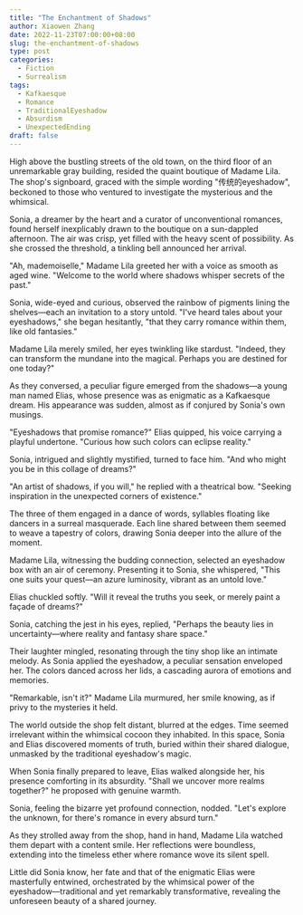 ```yaml
---
title: "The Enchantment of Shadows"
author: Xiaowen Zhang
date: 2022-11-23T07:00:00+08:00
slug: the-enchantment-of-shadows
type: post
categories:
  - Fiction
  - Surrealism
tags:
  - Kafkaesque
  - Romance
  - TraditionalEyeshadow
  - Absurdism
  - UnexpectedEnding
draft: false
---
```


High above the bustling streets of the old town, on the third floor of an unremarkable gray building, resided the quaint boutique of Madame Lila. The shop's signboard, graced with the simple wording "传统的eyeshadow", beckoned to those who ventured to investigate the mysterious and the whimsical.

Sonia, a dreamer by the heart and a curator of unconventional romances, found herself inexplicably drawn to the boutique on a sun-dappled afternoon. The air was crisp, yet filled with the heavy scent of possibility. As she crossed the threshold, a tinkling bell announced her arrival.

"Ah, mademoiselle," Madame Lila greeted her with a voice as smooth as aged wine. "Welcome to the world where shadows whisper secrets of the past."

Sonia, wide-eyed and curious, observed the rainbow of pigments lining the shelves—each an invitation to a story untold. "I've heard tales about your eyeshadows," she began hesitantly, "that they carry romance within them, like old fantasies."

Madame Lila merely smiled, her eyes twinkling like stardust. "Indeed, they can transform the mundane into the magical. Perhaps you are destined for one today?"

As they conversed, a peculiar figure emerged from the shadows—a young man named Elias, whose presence was as enigmatic as a Kafkaesque dream. His appearance was sudden, almost as if conjured by Sonia's own musings.

"Eyeshadows that promise romance?" Elias quipped, his voice carrying a playful undertone. "Curious how such colors can eclipse reality."

Sonia, intrigued and slightly mystified, turned to face him. "And who might you be in this collage of dreams?"

"An artist of shadows, if you will," he replied with a theatrical bow. "Seeking inspiration in the unexpected corners of existence."

The three of them engaged in a dance of words, syllables floating like dancers in a surreal masquerade. Each line shared between them seemed to weave a tapestry of colors, drawing Sonia deeper into the allure of the moment.

Madame Lila, witnessing the budding connection, selected an eyeshadow box with an air of ceremony. Presenting it to Sonia, she whispered, "This one suits your quest—an azure luminosity, vibrant as an untold love."

Elias chuckled softly. "Will it reveal the truths you seek, or merely paint a façade of dreams?"

Sonia, catching the jest in his eyes, replied, "Perhaps the beauty lies in uncertainty—where reality and fantasy share space."

Their laughter mingled, resonating through the tiny shop like an intimate melody. As Sonia applied the eyeshadow, a peculiar sensation enveloped her. The colors danced across her lids, a cascading aurora of emotions and memories.

"Remarkable, isn't it?" Madame Lila murmured, her smile knowing, as if privy to the mysteries it held.

The world outside the shop felt distant, blurred at the edges. Time seemed irrelevant within the whimsical cocoon they inhabited. In this space, Sonia and Elias discovered moments of truth, buried within their shared dialogue, unmasked by the traditional eyeshadow's magic.

When Sonia finally prepared to leave, Elias walked alongside her, his presence comforting in its absurdity. "Shall we uncover more realms together?" he proposed with genuine warmth.

Sonia, feeling the bizarre yet profound connection, nodded. "Let's explore the unknown, for there's romance in every absurd turn."

As they strolled away from the shop, hand in hand, Madame Lila watched them depart with a content smile. Her reflections were boundless, extending into the timeless ether where romance wove its silent spell.

Little did Sonia know, her fate and that of the enigmatic Elias were masterfully entwined, orchestrated by the whimsical power of the eyeshadow—traditional and yet remarkably transformative, revealing the unforeseen beauty of a shared journey.
